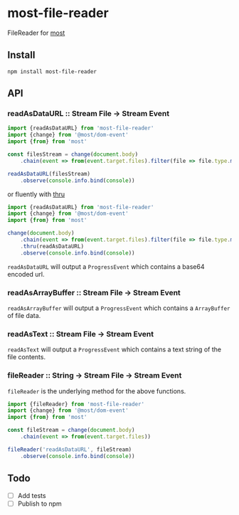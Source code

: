 # most-file-reader

FileReader for [most](https://github.com/cujojs/most)

## Install

`npm install most-file-reader`


## API

### readAsDataURL :: Stream File → Stream Event

```js
import {readAsDataURL} from 'most-file-reader'
import {change} from '@most/dom-event'
import {from} from 'most'

const filesStream = change(document.body)
    .chain(event => from(event.target.files).filter(file => file.type.match('image')))

readAsDataURL(filesStream)
    .observe(console.info.bind(console))
```

or fluently with [thru](https://github.com/cujojs/most/blob/master/docs/api.md#thru)

```js
import {readAsDataURL} from 'most-file-reader'
import {change} from '@most/dom-event'
import {from} from 'most'

change(document.body)
    .chain(event => from(event.target.files).filter(file => file.type.match('image')))
    .thru(readAsDataURL)
    .observe(console.info.bind(console))
```
`readAsDataURL` will output a `ProgressEvent` which contains a base64 encoded url.


### readAsArrayBuffer :: Stream File → Stream Event

`readAsArrayBuffer` will output a `ProgressEvent` which contains a `ArrayBuffer` of file data.

### readAsText :: Stream File → Stream Event

`readAsText` will output a `ProgressEvent` which contains a text string of the file contents.

### fileReader :: String → Stream File → Stream Event

`fileReader` is the underlying method for the above functions.

```js
import {fileReader} from 'most-file-reader'
import {change} from '@most/dom-event'
import {from} from 'most'

const fileStream = change(document.body)
    .chain(event => from(event.target.files))

fileReader('readAsDataURL', fileStream)
    .observe(console.info.bind(console))
```

## Todo
- [ ] Add tests
- [ ] Publish to npm